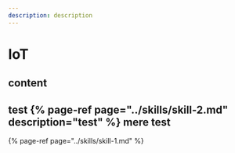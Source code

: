 ```yaml
---
description: description
---
```


# IoT

content
--
test
{% page-ref page="../skills/skill-2.md" description="test" %}
mere test
--
{% page-ref page="../skills/skill-1.md" %}
